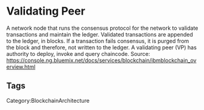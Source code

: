 # Validating Peer

A network node that runs the consensus protocol for the network to validate
transactions and maintain the ledger. Validated transactions are appended
to the ledger, in blocks. If a transaction fails consensus, it is purged from
the block and therefore, not written to the ledger. A validating peer (VP) has
authority to deploy, invoke and query chaincode.
Source: https://console.ng.bluemix.net/docs/services/blockchain/ibmblockchain_overview.html

## Tags

Category:BlockchainArchitecture
